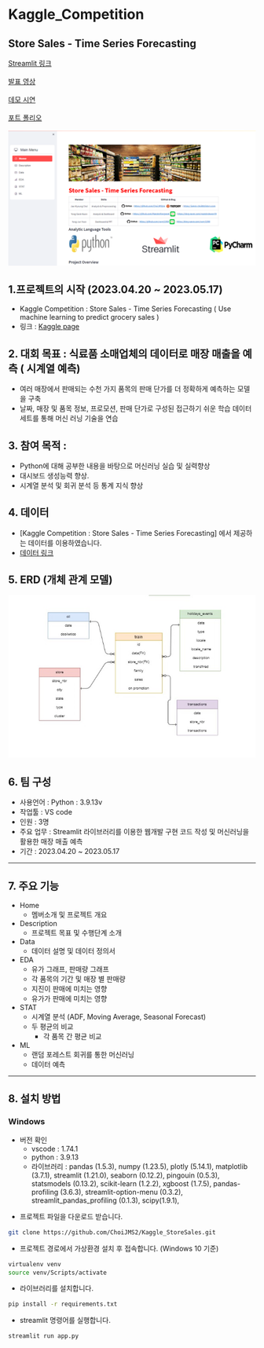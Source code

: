 # Kaggle_Competition
## Store Sales - Time Series Forecasting

[Streamlit 링크](https://choijms2-kaggle-storesales-app-a383bo.streamlit.app/) <br/><br/>
[발표 영상]() <br/><br/>
[데모 시연](https://www.youtube.com/watch?v=ULHDgSUJYGo) <br/><br/>
[포트 폴리오](https://github.com/ChoiJMS2/Kaggle_StoreSales/blob/main/storeSales.pdf) <br/><br/>
![screensh](https://github.com/ChoiJMS2/Kaggle_StoreSales/blob/main/img/main_page.PNG)

## 1.프로젝트의 시작 (2023.04.20 ~ 2023.05.17)
- Kaggle Competition : Store Sales - Time Series Forecasting ( Use machine learning to predict grocery sales )
- 링크 : [Kaggle page](https://www.kaggle.com/c/store-sales-time-series-forecasting)
 
## 2. 대회 목표 : 식료품 소매업체의 데이터로 매장 매출을 예측 ( 시계열 예측)
- 여러 매장에서 판매되는 수천 가지 품목의 판매 단가를 더 정확하게 예측하는 모델을 구축
- 날짜, 매장 및 품목 정보, 프로모션, 판매 단가로 구성된 접근하기 쉬운 학습 데이터 세트를 통해 머신 러닝 기술을 연습

## 3. 참여 목적 :
- Python에 대해 공부한 내용을 바탕으로 머신러닝 실습 및 실력향상
- 대시보드 생성능력 향상.
- 시계열 분석 및 회귀 분석 등 통계 지식 향상

## 4. 데이터
- \[Kaggle Competition : Store Sales - Time Series Forecasting] 에서 제공하는 데이터를 이용하였습니다.
- [데이터 링크](https://www.kaggle.com/competitions/store-sales-time-series-forecasting/data)

## 5. ERD (개체 관계 모델)
![screensh](https://github.com/ChoiJMS2/Kaggle_StoreSales/blob/main/img/erd.jpg)

## 6. 팀 구성
- 사용언어 : Python : 3.9.13v
- 작업툴 : VS code
- 인원 : 3명
- 주요 업무 : Streamlit 라이브러리를 이용한 웹개발 구현 코드 작성 및 머신러닝을 활용한 매장 매출 예측
- 기간 : 2023.04.20 ~ 2023.05.17
***

## 7. 주요 기능
- Home
  + 멤버소개 및 프로젝트 개요
- Description
  + 프로젝트 목표 및 수행단계 소개
- Data
  + 데이터 설명 및 데이터 정의서 
- EDA
  + 유가 그래프, 판매량 그래프  
  + 각 품목의 기간 및 매장 별 판매량
  + 지진이 판매에 미치는 영향
  + 유가가 판매에 미치는 영향
- STAT
  + 시계열 분석 (ADF, Moving Average, Seasonal Forecast)
  + 두 평균의 비교
    * 각 품목 간 평균 비교 
- ML
  + 랜덤 포레스트 회귀를 통한 머신러닝
  + 데이터 예측
***

## 8. 설치 방법
### Windows
+ 버전 확인
    - vscode : 1.74.1
    - python : 3.9.13
    - 라이브러리 : pandas (1.5.3), numpy (1.23.5), plotly (5.14.1), matplotlib (3.7.1), streamlit (1.21.0), seaborn (0.12.2), pingouin (0.5.3), statsmodels (0.13.2), scikit-learn (1.2.2), xgboost (1.7.5), pandas-profiling (3.6.3), streamlit-option-menu (0.3.2), streamlit_pandas_profiling (0.1.3), scipy(1.9.1), 


- 프로젝트 파일을 다운로드 받습니다. 

```bash
git clone https://github.com/ChoiJMS2/Kaggle_StoreSales.git
```

- 프로젝트 경로에서 가상환경 설치 후 접속합니다. (Windows 10 기준)
```bash
virtualenv venv
source venv/Scripts/activate
```

- 라이브러리를 설치합니다. 
```bash
pip install -r requirements.txt
```

- streamlit 명령어를 실행합니다. 
```bash
streamlit run app.py
```
